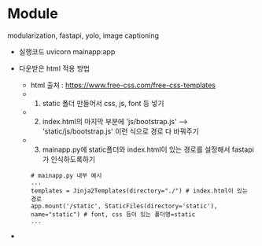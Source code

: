 # Module
modularization, fastapi, yolo, image captioning


- 실행코드
  uvicorn mainapp:app

- 다운받은 html 적용 방법
  - html 출처 : https://www.free-css.com/free-css-templates
  - 1) static 폴더 만들어서 css, js, font 등 넣기
  - 2) index.html의 마지막 부분에 'js/bootstrap.js' --> 'static/js/bootstrap.js' 이런 식으로 경로 다 바꿔주기
  - 3) mainapp.py에 static폴더와 index.html이 있는 경로를 설정해서 fastapi가 인식하도록하기
    ```
    # mainapp.py 내부 예시
    ...
    templates = Jinja2Templates(directory="./") # index.html이 있는 경로
    app.mount('/static', StaticFiles(directory='static'), name="static") # font, css 등이 있는 폴더명=static
    ...

    ```



- 
